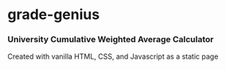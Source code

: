 # grade-genius

### University Cumulative Weighted Average Calculator

Created with vanilla HTML, CSS, and Javascript as a static page
